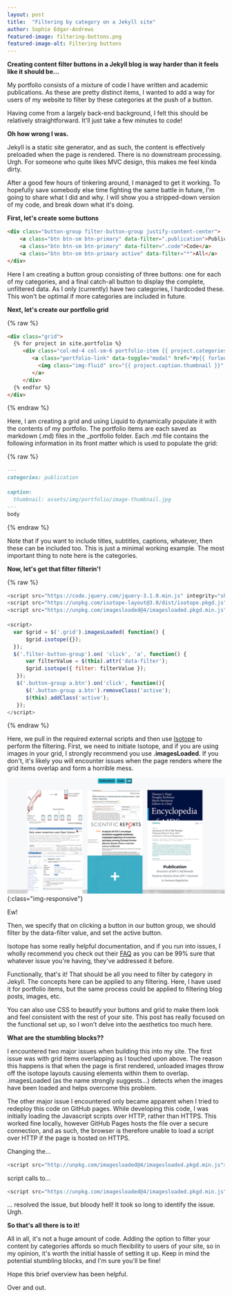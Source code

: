 ```yaml
---
layout: post
title:  "Filtering by category on a Jekyll site"
author: Sophie Edgar-Andrews
featured-image: filtering-buttons.png
featured-image-alt: Filtering buttons
---
```


**Creating content filter buttons in a Jekyll blog is way harder than it feels like it should be...** 

My portfolio consists of a mixture of code I have written and academic publications. As these are pretty distinct items, I wanted to add a way for users of my website to filter by these categories at the push of a button.

Having come from a largely back-end background, I felt this should be relatively straightforward. It'll just take a few minutes to code!

**Oh how wrong I was.**

Jekyll is a static site generator, and as such, the content is effectively preloaded when the page is rendered. There is no downstream processing. Urgh. For someone who quite likes MVC design, this makes me feel kinda dirty.

After a good few hours of tinkering around, I managed to get it working. To hopefully save somebody else time fighting the same battle in future, I'm going to share what I did and why. I will show you a stripped-down version of my code, and break down what it's doing.

**First, let's create some buttons**

~~~ html
<div class="button-group filter-button-group justify-content-center">
    <a class="btn btn-sm btn-primary" data-filter=".publication">Publications</a>
    <a class="btn btn-sm btn-primary" data-filter=".code">Code</a>
    <a class="btn btn-sm btn-primary active" data-filter="*">All</a>
</div>
~~~

Here I am creating a button group consisting of three buttons: one for each of my categories, and a final catch-all button to display the complete, unfiltered data. As I only (currently) have two categories, I hardcoded these. This won't be optimal if more categories are included in future.

**Next, let's create our portfolio grid**

{% raw %}
~~~ html
<div class="grid">
  {% for project in site.portfolio %}
     <div class="col-md-4 col-sm-6 portfolio-item {{ project.categories }}">
        <a class="portfolio-link" data-toggle="modal" href="#p{{ forloop.index }}">
          <img class="img-fluid" src="{{ project.caption.thumbnail }}" alt="">
        </a>
     </div>
  {% endfor %}
</div>
 ~~~
 {% endraw %}
 
Here, I am creating a grid and using Liquid to dynamically populate it with the contents of my portfolio. The portfolio items are each saved as markdown (.md) files in the _portfolio folder. Each .md file contains the following information in its front matter which is used to populate the grid:

{% raw %}
~~~ markdown
---
categories: publication

caption:
  thumbnail: assets/img/portfolio/image-thumbnail.jpg
---
body
~~~
{% endraw %}

Note that if you want to include titles, subtitles, captions, whatever, then these can be included too. This is just a minimal working example. The most important thing to note here is the categories.

**Now, let's get that filter filterin'!**

{% raw %}
~~~ javascript
<script src="https://code.jquery.com/jquery-3.1.0.min.js" integrity="sha256-cCueBR6CsyA4/9szpPfrX3s49M9vUU5BgtiJj06wt/s=" crossorigin="anonymous"></script>
<script src="https://unpkg.com/isotope-layout@3.0/dist/isotope.pkgd.js"></script>
<script src="https://unpkg.com/imagesloaded@4/imagesloaded.pkgd.min.js"></script>

<script>
  var $grid = $('.grid').imagesLoaded( function() {
      $grid.isotope({});
  });
  $('.filter-button-group').on( 'click', 'a', function() {
      var filterValue = $(this).attr('data-filter');
      $grid.isotope({ filter: filterValue });
   });
   $('.button-group a.btn').on('click', function(){
      $('.button-group a.btn').removeClass('active');
      $(this).addClass('active');
   });
</script>
~~~
{% endraw %}

Here, we pull in the required external scripts and then use <a href="https://isotope.metafizzy.co/" target="_blank">Isotope</a> to perform the filtering. First, we need to initiate Isotope, and if you are using images in your grid, I strongly recommend you use **.imagesLoaded**. If you don't, it's likely you will encounter issues when the page renders where the grid items overlap and form a horrible mess.

![Yuck](/assets/img/posts/20200908-yuck.png){:class="img-responsive"}

Ew!

Then, we specify that on clicking a button in our button group, we should filter by the data-filter value, and set the active button.

Isotope has some really helpful documentation, and if you run into issues, I wholly recommend you check out their <a href="https://isotope.metafizzy.co/faq.html" target="_blank">FAQ</a> as you can be 99% sure that whatever issue you're having, they've addressed it before.

Functionally, that's it! That should be all you need to filter by category in Jekyll. The concepts here can be applied to any filtering. Here, I have used it for portfolio items, but the same process could be applied to filtering blog posts, images, etc.

You can also use CSS to beautify your buttons and grid to make them look and feel consistent with the rest of your site. This post has really focused on the functional set up, so I won't delve into the aesthetics too much here.

**What are the stumbling blocks??**

I encountered two major issues when building this into my site. The first issue was with grid items overlapping as I touched upon above. The reason this happens is that when the page is first rendered, unloaded images throw off the isotope layouts causing elements within them to overlap. .imagesLoaded (as the name strongly suggests...) detects when the images have been loaded and helps overcome this problem.

The other major issue I encountered only became apparent when I tried to redeploy this code on GitHub pages. While developing this code, I was initially loading the Javascript scripts over HTTP, rather than HTTPS. This worked fine locally, however GitHub Pages hosts the file over a secure connection, and as such, the browser is therefore unable to load a script over HTTP if the page is hosted on HTTPS.

Changing the...

~~~javascript
<script src="http://unpkg.com/imagesloaded@4/imagesloaded.pkgd.min.js"></script>
~~~

script calls to...

~~~javascript
<script src="https://unpkg.com/imagesloaded@4/imagesloaded.pkgd.min.js"></script>
~~~

... resolved the issue, but bloody hell! It took so long to identify the issue. Urgh.

**So that's all there is to it!**

All in all, it's not a huge amount of code. Adding the option to filter your content by categories affords so much flexibility to users of your site, so in my opinion, it's worth the initial hassle of setting it up. Keep in mind the potential stumbling blocks, and I'm sure you'll be fine! 

Hope this brief overview has been helpful.

Over and out.